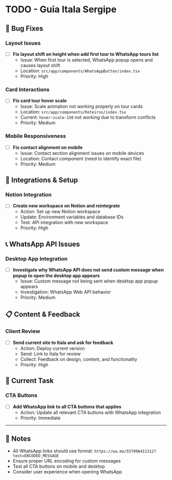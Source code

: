 # TODO - Guia Itala Sergipe

## 🐛 Bug Fixes

### Layout Issues
- [ ] **Fix layout shift on height when add first tour to WhatsApp tours list**
  - Issue: When first tour is selected, WhatsApp popup opens and causes layout shift
  - Location: `src/app/components/WhatsAppButton/index.tsx`
  - Priority: High

### Card Interactions
- [ ] **Fix card tour hover scale**
  - Issue: Scale animation not working properly on tour cards
  - Location: `src/app/components/Roteiros/index.tsx`
  - Current: `hover:scale-150` not working due to transform conflicts
  - Priority: Medium

### Mobile Responsiveness
- [ ] **Fix contact alignment on mobile**
  - Issue: Contact section alignment issues on mobile devices
  - Location: Contact component (need to identify exact file)
  - Priority: Medium

## 🔄 Integrations & Setup

### Notion Integration
- [ ] **Create new workspace on Notion and reintegrate**
  - Action: Set up new Notion workspace
  - Update: Environment variables and database IDs
  - Test: API integration with new workspace
  - Priority: High

## 📞 WhatsApp API Issues

### Desktop App Integration
- [ ] **Investigate why WhatsApp API does not send custom message when popup to open the desktop app appears**
  - Issue: Custom message not being sent when desktop app popup appears
  - Investigation: WhatsApp Web API behavior
  - Priority: Medium

## 📋 Content & Feedback

### Client Review
- [ ] **Send current site to Itala and ask for feedback**
  - Action: Deploy current version
  - Send: Link to Itala for review
  - Collect: Feedback on design, content, and functionality
  - Priority: High

## 🎯 Current Task

### CTA Buttons
- [ ] **Add WhatsApp link to all CTA buttons that applies**
  - Action: Update all relevant CTA buttons with WhatsApp integration
  - Priority: Immediate

---

## 📝 Notes

- All WhatsApp links should use format: `https://wa.me/557996411312?text=ENCODED_MESSAGE`
- Ensure proper URL encoding for custom messages
- Test all CTA buttons on mobile and desktop
- Consider user experience when opening WhatsApp 